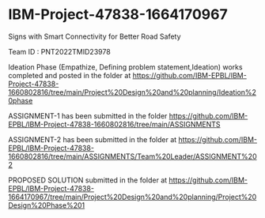 # IBM-Project-47838-1664170967
Signs with Smart Connectivity for Better Road Safety

Team ID : PNT2022TMID23978

Ideation Phase (Empathize, Defining problem statement,Ideation) works completed and posted in the folder at https://github.com/IBM-EPBL/IBM-Project-47838-1660802816/tree/main/Project%20Design%20and%20planning/Ideation%20phase

ASSIGNMENT-1 has been submitted in the folder https://github.com/IBM-EPBL/IBM-Project-47838-1660802816/tree/main/ASSIGNMENTS

ASSIGNMENT-2 has been submitted in the folder at https://github.com/IBM-EPBL/IBM-Project-47838-1660802816/tree/main/ASSIGNMENTS/Team%20Leader/ASSIGNMENT%202

PROPOSED SOLUTION submitted in the folder at https://github.com/IBM-EPBL/IBM-Project-47838-1664170967/tree/main/Project%20Design%20and%20planning/Project%20Design%20Phase%201
